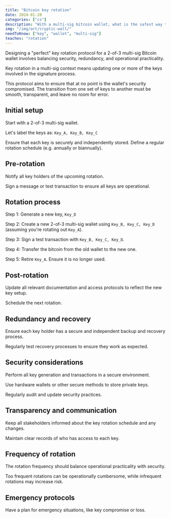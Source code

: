 ```yaml
---
title: "Bitcoin key rotation"
date: 2024-01-20
categories: ["cs"]
description: "With a multi-sig bitcoin wallet, what is the safest way to rotate your keys?"
img: "/img/art/cryptic-wall/"
needToKnow: ["key", "wallet", "multi-sig"]
teaches: "rotation"
---
```

Designing a "perfect" key rotation protocol for a 2-of-3 multi-sig Bitcoin wallet involves balancing security, redundancy, and operational practicality.

Key rotation in a multi-sig context means updating one or more of the keys involved in the signature process.

This protocol aims to ensure that at no point is the wallet's security compromised. The transition from one set of keys to another must be smooth, transparent, and leave no room for error.

## Initial setup

Start with a 2-of-3 multi-sig wallet.

Let's label the keys as: `Key_A, Key_B, Key_C`

Ensure that each key is securely and independently stored.
Define a regular rotation schedule (e.g. annually or biannually).

## Pre-rotation

Notify all key holders of the upcoming rotation.

Sign a message or test transaction to ensure all keys are operational.

## Rotation process

Step 1: Generate a new key, `Key_D`

Step 2: Create a new 2-of-3 multi-sig wallet using `Key_B, Key_C, Key_D` (assuming you're rotating out `Key_A`).

Step 3: Sign a test transaction with `Key_B, Key_C, Key_D`.

Step 4: Transfer the bitcoin from the old wallet to the new one.

Step 5: Retire `Key_A`. Ensure it is no longer used.

## Post-rotation

Update all relevant documentation and access protocols to reflect the new key setup.

Schedule the next rotation.

## Redundancy and recovery

Ensure each key holder has a secure and independent backup and recovery process.

Regularly test recovery processes to ensure they work as expected.

## Security considerations

Perform all key generation and transactions in a secure environment.

Use hardware wallets or other secure methods to store private keys.

Regularly audit and update security practices.

## Transparency and communication

Keep all stakeholders informed about the key rotation schedule and any changes.

Maintain clear records of who has access to each key.

## Frequency of rotation

The rotation frequency should balance operational practicality with security.

Too frequent rotations can be operationally cumbersome, while infrequent rotations may increase risk.

## Emergency protocols

Have a plan for emergency situations, like key compromise or loss.
